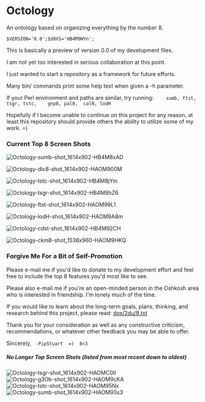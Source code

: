 # Octology
An ontology based on organizing everything by the number 8.

`$VERSION='0.0';$d8VS='HB4M9WYn';`

This is basically a preview of version 0.0 of my development files.

I am not yet too interested in serious collaboration at this point.

I just wanted to start a repository as a framework for future efforts.

Many bin/ commands print some help text when given a -h parameter.

If your Perl environment and paths are similar, try running:
`    sumb, ftst,  tsgr, tstc,    gnp8, pal8,  calN, lodH`

Hopefully if I become unable to continue on this project for any reason, at least
  this repository should provide others the ability to utilize some of my work. =)


### Current Top 8 Screen Shots
![Octology-sumb-shot_1614x902-HB4M8xAD](https://github.com/pip/Octology/blob/master/gfx/sho/Octology-sumb-shot_1614x902-HB4M8xAD.png "Octology-sumb-HB4M8xAD")

![Octology-dic8-shot_1614x902-HAOM900M](https://github.com/pip/Octology/blob/master/gfx/sho/Octology-dic8-shot_1614x902-HAOM900M.png "Octology-dic8-HAOM900M")

![Octology-tstc-shot_1614x902-HB4M8jYm](https://github.com/pip/Octology/blob/master/gfx/sho/Octology-tstc-shot_1614x902-HB4M8jYm.png "Octology-tstc-HB4M8jYm")

![Octology-tsgr-shot_1614x902-HB4M8hZ6](https://github.com/pip/Octology/blob/master/gfx/sho/Octology-tsgr-shot_1614x902-HB4M8hZ6.png "Octology-tsgr-HB4M8hZ6")

![Octology-ftst-shot_1614x902-HAOM99L1](https://github.com/pip/Octology/blob/master/gfx/sho/Octology-ftst-shot_1614x902-HAOM99L1.png "Octology-ftst-HAOM99L1")

![Octology-lodH-shot_1614x902-HAOM9A8m](https://github.com/pip/Octology/blob/master/gfx/sho/Octology-lodH-shot_1614x902-HAOM9A8m.png "Octology-lodH-HAOM9A8m")

![Octology-cdst-shot_1614x902-HB4M92CH](https://github.com/pip/Octology/blob/master/gfx/sho/Octology-cdst-shot_1614x902-HB4M92CH.png "Octology-cdst-HB4M92CH")

![Octology-ckm8-shot_1536x960-HAOM9HKQ](https://github.com/pip/Octology/blob/master/gfx/sho/Octology-ckm8-shot_1536x960-HAOM9HKQ.png "Octology-ckm8-HAOM9HKQ")


### Forgive Me For a Bit of Self-Promotion
Please e-mail me if you'd like to donate to my development effort and
  feel free to include the top 8 features you'd most like to see.

Please also e-mail me if you're an open-minded person in the Oshkosh
  area who is interested in friendship. I'm lonely much of the time.

If you would like to learn about the long-term goals, plans, thinking,
  and research behind this project, please read:
  [dox/2du/8.txt](https://github.com/pip/Octology/blob/master/dox/2du/8.txt "8.txt")

Thank you for your consideration as well as any constructive criticism,
  recommendations, or whatever other feedback you may be able to offer.

  Sincerely,  `  -PipStuart  =)  8<3  `


##### No Longer Top Screen Shots (listed from most recent down to oldest)
![Octology-tsgr-shot_1614x902-HAOMC0II](https://github.com/pip/Octology/blob/master/gfx/sho/Octology-tsgr-shot_1614x902-HAOMC0II.png "Octology-tsgr-HAOMC0II")
![Octology-g3Ob-shot_1614x902-HAOM9cKA](https://github.com/pip/Octology/blob/master/gfx/sho/Octology-g3Ob-shot_1614x902-HAOM9cKA.png "Octology-g3Ob-HAOM9cKA")
![Octology-tstc-shot_1614x902-HAOM95Nx](https://github.com/pip/Octology/blob/master/gfx/sho/Octology-tstc-shot_1614x902-HAOM95Nx.png "Octology-tstc-HAOM95Nx")
![Octology-sumb-shot_1614x902-HAOM93s3](https://github.com/pip/Octology/blob/master/gfx/sho/Octology-sumb-shot_1614x902-HAOM93s3.png "Octology-sumb-HAOM93s3")
